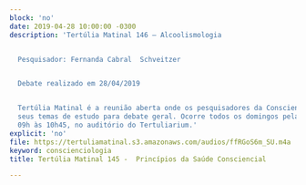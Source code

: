 ```yaml
---
block: 'no'
date: 2019-04-28 10:00:00 -0300
description: 'Tertúlia Matinal 146 – Alcoolismologia


  Pesquisador: Fernanda Cabral  Schveitzer


  Debate realizado em 28/04/2019


  Tertúlia Matinal é a reunião aberta onde os pesquisadores da Conscienciologia apresentam
  seus temas de estudo para debate geral. Ocorre todos os domingos pela manhã, das
  09h às 10h45, no auditório do Tertuliarium.'
explicit: 'no'
file: https://tertuliamatinal.s3.amazonaws.com/audios/ffRGoS6m_SU.m4a
keyword: conscienciologia
title: Tertúlia Matinal 145 -  Princípios da Saúde Consciencial

---
```

